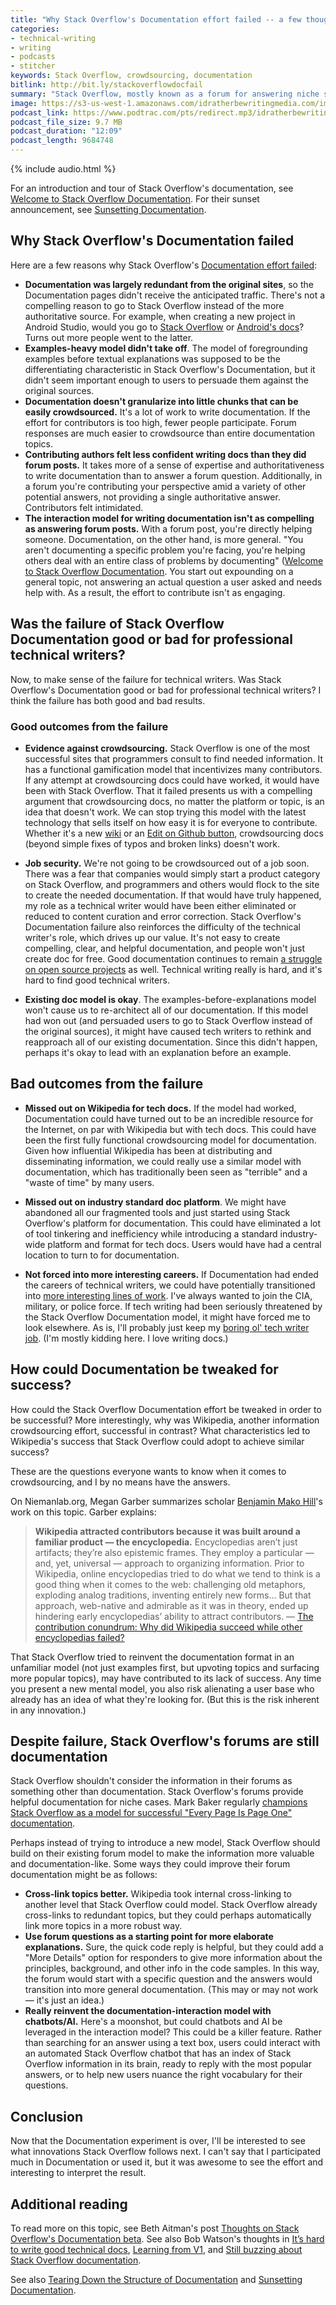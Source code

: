 ```yaml
---
title: "Why Stack Overflow's Documentation effort failed -- a few thoughts from a technical writer's perspective"
categories:
- technical-writing
- writing
- podcasts
- stitcher
keywords: Stack Overflow, crowdsourcing, documentation
bitlink: http://bit.ly/stackoverflowdocfail
summary: "Stack Overflow, mostly known as a forum for answering niche software questions, recently tried to launch a Documentation component to their site. The goal of Documentation was to 'do for Documentation what we did for Q&#38;A'. In other words, provide substantial, valuable information that could be the go-to source for tech docs instead of just one-off answers around niche topics. However, the effort failed and now Stack Overflow is sunsetting their Documentation."
image: https://s3-us-west-1.amazonaws.com/idratherbewritingmedia.com/images/idratherbewritinglogo.png
podcast_link: https://www.podtrac.com/pts/redirect.mp3/idratherbewritingmedia.com/podcasts/stackoverflowdocfail.mp3
podcast_file_size: 9.7 MB
podcast_duration: "12:09"
podcast_length: 9684748
---
```


{% include audio.html %}

For an introduction and tour of Stack Overflow's documentation, see [Welcome to Stack Overflow Documentation](https://stackoverflow.com/tour/documentation). For their sunset announcement, see [Sunsetting Documentation](https://meta.stackoverflow.com/questions/354217/sunsetting-documentation).

## Why Stack Overflow's Documentation failed

Here are a few reasons why Stack Overflow's [Documentation effort failed](https://meta.stackoverflow.com/questions/354217/sunsetting-documentation):

* **Documentation was largely redundant from the original sites**, so the Documentation pages didn't receive the anticipated traffic. There's not a compelling reason to go to Stack Overflow instead of the more authoritative source. For example, when creating a new project in Android Studio, would you go to [Stack Overflow](https://stackoverflow.com/documentation/android/85/getting-started-with-android/537/creating-a-new-project#t=201708080613182384865) or [Android's docs](https://developer.android.com/studio/projects/create-project.html)? Turns out more people went to the latter.
* **Examples-heavy model didn't take off**. The model of foregrounding examples before textual explanations was supposed to be the differentiating characteristic in Stack Overflow's Documentation, but it didn't seem important enough to users to persuade them against the original sources.
* **Documentation doesn't granularize into little chunks that can be easily crowdsourced.** It's a lot of work to write documentation. If the effort for contributors is too high, fewer people participate. Forum responses are much easier to crowdsource than entire documentation topics.
* **Contributing authors felt less confident writing docs than they did forum posts.** It takes more of a sense of expertise and authoritativeness to write documentation than to answer a forum question. Additionally, in a forum you're contributing your perspective amid a variety of other potential answers, not providing a single authoritative answer. Contributors felt intimidated.
* **The interaction model for writing documentation isn't as compelling as answering forum posts.** With a forum post, you're directly helping someone. Documentation, on the other hand, is more general. "You aren't documenting a specific problem you're facing, you're helping others deal with an entire class of problems by documenting" ([Welcome to Stack Overflow Documentation](https://stackoverflow.com/tour/documentation). You start out expounding on a general topic, not answering an actual question a user asked and needs help with. As a result, the effort to contribute isn't as engaging.

## Was the failure of Stack Overflow Documentation good or bad for professional technical writers?

Now, to make sense of the failure for technical writers. Was Stack Overflow's Documentation good or bad for professional technical writers? I think the failure has both good and bad results.

### Good outcomes from the failure

* **Evidence against crowdsourcing.** Stack Overflow is one of the most successful sites that programmers consult to find needed information. It has a functional gamification model that incentivizes many contributors. If any attempt at crowdsourcing docs could have worked, it would have been with Stack Overflow. That it failed presents us with a compelling argument that crowdsourcing docs, no matter the platform or topic, is an idea that doesn't work. We can stop trying this model with the latest technology that sells itself on how easy it is for everyone to contribute. Whether it's a new  [wiki](https://idratherbewriting.com/2012/06/11/essay-my-journey-to-and-from-wikis-why-i-adopted-wikis-why-i-veered-away-from-them-and-a-new-model-for-collaboration/) or an [Edit on Github button](https://idratherbewriting.com/learnapidoc/pubapis_edit_on_github.html), crowdsourcing docs (beyond simple fixes of typos and broken links) doesn't work.

* **Job security.** We're not going to be crowdsourced out of a job soon. There was a fear that companies would simply start a product category on Stack Overflow, and programmers and others would flock to the site to create the needed documentation. If that would have truly happened, my role as a technical writer would have been either eliminated or reduced to content curation and error correction. Stack Overflow's Documentation failure also reinforces the difficulty of the technical writer's role, which drives up our value. It's not easy to create compelling, clear, and helpful documentation, and people won't just create doc for free. Good documentation continues to remain [a struggle on open source projects](https://thenextweb.com/dd/2017/06/02/free-software-is-suffering-because-coders-dont-know-how-to-write-documentation/) as well. Technical writing really is hard, and it's hard to find good technical writers.

* **Existing doc model is okay**. The examples-before-explanations model won't cause us to re-architect all of our documentation. If this model had won out (and persuaded users to go to Stack Overflow instead of the original sources), it might have caused tech writers to rethink and reapproach all of our existing documentation. Since this didn't happen, perhaps it's okay to lead with an explanation before an example.

## Bad outcomes from the failure

* **Missed out on Wikipedia for tech docs.** If the model had worked, Documentation could have turned out to be an incredible resource for the Internet, on par with Wikipedia but with tech docs. This could have been the first fully functional crowdsourcing model for documentation. Given how influential Wikipedia has been at distributing and disseminating information, we could really use a similar model with documentation, which has traditionally been seen as "terrible" and a "waste of time" by many users.

* **Missed out on industry standard doc platform**. We might have abandoned all our fragmented tools and just started using Stack Overflow's platform for documentation. This could have eliminated a lot of tool tinkering and inefficiency while introducing a standard industry-wide platform and format for tech docs. Users would have had a central location to turn to for documentation.

* **Not forced into more interesting careers.** If Documentation had ended the careers of technical writers, we could have potentially transitioned into [more interesting lines of work](https://idratherbewriting.com/2015/05/31/realizations-from-career-fair-what-i-lost/). I've always wanted to join the CIA, military, or police force. If tech writing had been seriously threatened by the Stack Overflow Documentation model, it might have forced me to look elsewhere. As is, I'll probably just keep my [boring ol' tech writer job](https://idratherbewriting.com/2007/03/14/tech-writer-voices-podcast-is-technical-writing-boring-tech-writers-as-information-architects/). (I'm mostly kidding here. I love writing docs.)

## How could Documentation be tweaked for success?

How could the Stack Overflow Documentation effort be tweaked in order to be successful? More interestingly, why was Wikipedia, another information crowdsourcing effort, successful in contrast? What characteristics led to Wikipedia's success that Stack Overflow could adopt to achieve similar success?

These are the questions everyone wants to know when it comes to crowdsourcing, and I by no means have the answers.

On Niemanlab.org, Megan Garber summarizes scholar [Benjamin Mako Hill](https://mako.cc/)'s work on this topic. Garber explains:

> **Wikipedia attracted contributors because it was built around a familiar product — the encyclopedia.** Encyclopedias aren’t just artifacts; they’re also epistemic frames. They employ a particular — and, yet, universal — approach to organizing information. Prior to Wikipedia, online encyclopedias tried to do what we tend to think is a good thing when it comes to the web: challenging old metaphors, exploding analog traditions, inventing entirely new forms... But that approach, web-native and admirable as it was in theory, ended up hindering early encyclopedias’ ability to attract contributors. &mdash; [The contribution conundrum: Why did Wikipedia succeed while other encyclopedias failed?](http://www.niemanlab.org/2011/10/the-contribution-conundrum-why-did-wikipedia-succeed-while-other-encyclopedias-failed/)

That Stack Overflow tried to reinvent the documentation format in an unfamiliar model (not just examples first, but upvoting topics and surfacing more popular topics), may have contributed to its lack of success. Any time you present a new mental model, you also risk alienating a user base who already has an idea of what they're looking for. (But this is the risk inherent in any innovation.)

## Despite failure, Stack Overflow's forums are still documentation

Stack Overflow shouldn't consider the information in their forums as something other than documentation. Stack Overflow's forums provide helpful documentation for niche cases. Mark Baker regularly [champions Stack Overflow as a model for successful "Every Page Is Page One" documentation](http://everypageispageone.com/examples-of-eppo-topics/).

Perhaps instead of trying to introduce a new model, Stack Overflow should build on their existing forum model to make the information more valuable and documentation-like. Some ways they could improve their forum documentation might be as follows:

* **Cross-link topics better.** Wikipedia took internal cross-linking to another level that Stack Overflow could model. Stack Overflow already cross-links to redundant topics, but they could perhaps automatically link more topics in a more robust way.
* **Use forum questions as a starting point for more elaborate explanations.** Sure, the quick code reply is helpful, but they could add a "More Details" option for responders to give more information about the principles, background, and other info in the code samples. In this way, the forum would start with a specific question and the answers would transition into more general documentation. (This may or may not work &mdash; it's just an idea.)
* **Really reinvent the documentation-interaction model with chatbots/AI.** Here's a moonshot, but could chatbots and AI be leveraged in the interaction model? This could be a killer feature. Rather than searching for an answer using a text box, users could interact with an automated Stack Overflow chatbot that has an index of Stack Overflow information in its brain, ready to reply with the most popular answers, or to help new users nuance the right vocabulary for their questions.

## Conclusion

Now that the Documentation experiment is over, I'll be interested to see what innovations Stack Overflow follows next. I can't say that I participated much in Documentation or used it, but it was awesome to see the effort and interesting to interpret the result.

## Additional reading

To read more on this topic, see Beth Aitman's post [Thoughts on Stack Overflow's Documentation beta](https://medium.com/@beth.aitman/thoughts-on-stack-overflows-documentation-beta-f5a8b7f10c8). See also Bob Watson's thoughts in [It’s hard to write good technical docs](http://docsbydesign.com/2017/08/03/its-hard-to-write-good-technical-docs/), [Learning from V1](http://docsbydesign.com/2017/08/04/learning-from-v1/), and [Still buzzing about Stack Overflow documentation](http://docsbydesign.com/2017/08/08/still-buzzing-about-stackoverflow-documentation/).

See also [Tearing Down the Structure of Documentation](https://meta.stackoverflow.com/questions/349410/tearing-down-the-structure-of-documentation) and [Sunsetting Documentation](https://meta.stackoverflow.com/questions/354217/sunsetting-documentation).
